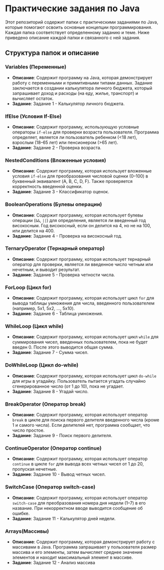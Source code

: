 # Практические задания по Java

Этот репозиторий содержит папки с практическими заданиями по Java, которые помогают освоить основные концепции программирования. Каждая папка соответствует определенному заданию и теме. Ниже приведено описание каждой папки и связанного с ней задания.

## Структура папок и описание

### Variables (Переменные)
- **Описание**: Содержит программу на Java, которая демонстрирует работу с переменными и примитивными типами данных. Задание заключается в создании калькулятора личного бюджета, который запрашивает доход и расходы (на еду, жилье, транспорт) и вычисляет остаток.
- **Задание**: Задание 1 - Калькулятор личного бюджета.

### IfElse (Условия If-Else)
- **Описание**: Содержит программу, использующую условные операторы `if-else` для проверки возраста пользователя. Программа определяет, является ли пользователь ребенком (<18 лет), взрослым (18–65 лет) или пенсионером (>65 лет).
- **Задание**: Задание 2 - Проверка возраста.

### NestedConditions (Вложенные условия)
- **Описание**: Содержит программу, которая использует вложенные условия `if-else` для преобразования числовой оценки (0–100) в буквенный эквивалент (A, B, C, D, F). Также проверяется корректность введенной оценки.
- **Задание**: Задание 3 - Классификатор оценок.

### BooleanOperations (Булевы операции)
- **Описание**: Содержит программу, которая использует булевы операции (`&&`, `||`) для определения, является ли введенный год високосным. Год високосный, если он делится на 4, но не на 100, или делится на 400.
- **Задание**: Задание 4 - Проверка на високосный год.

### TernaryOperator (Тернарный оператор)
- **Описание**: Содержит программу, которая использует тернарный оператор для проверки, является ли введенное число четным или нечетным, и выводит результат.
- **Задание**: Задание 5 - Проверка четности числа.

### ForLoop (Цикл for)
- **Описание**: Содержит программу, которая использует цикл `for` для вывода таблицы умножения для числа, введенного пользователем (например, 5x1, 5x2, ..., 5x10).
- **Задание**: Задание 6 - Таблица умножения.

### WhileLoop (Цикл while)
- **Описание**: Содержит программу, которая использует цикл `while` для суммирования чисел, введенных пользователем, пока не будет введен 0. После этого выводится общая сумма.
- **Задание**: Задание 7 - Сумма чисел.

### DoWhileLoop (Цикл do-while)
- **Описание**: Содержит программу, которая использует цикл `do-while` для игры в угадайку. Пользователь пытается угадать случайно сгенерированное число (от 1 до 10), пока не угадает.
- **Задание**: Задание 8 - Угадай число.

### BreakOperator (Оператор break)
- **Описание**: Содержит программу, которая использует оператор `break` в цикле для поиска первого делителя введенного числа (кроме 1 и самого числа). Если делителей нет, программа сообщает, что число простое.
- **Задание**: Задание 9 - Поиск первого делителя.

### ContinueOperator (Оператор continue)
- **Описание**: Содержит программу, которая использует оператор `continue` в цикле `for` для вывода всех четных чисел от 1 до 20, пропуская нечетные.
- **Задание**: Задание 10 - Вывод четных чисел.

### SwitchCase (Оператор switch-case)
- **Описание**: Содержит программу, которая использует оператор `switch-case` для преобразования номера дня недели (1–7) в его название. При некорректном вводе выводится сообщение об ошибке.
- **Задание**: Задание 11 - Калькулятор дней недели.

### Arrays(Массивы)
- **Описание**: Содержит программу, которая демонстрирует работу с массивами в Java. Программа запрашивает у пользователя размер массива и его элементы, затем вычисляет среднее значение элементов и находит максимальный элемент в массиве.
- **Задание**: Задание 12 - Анализ массива